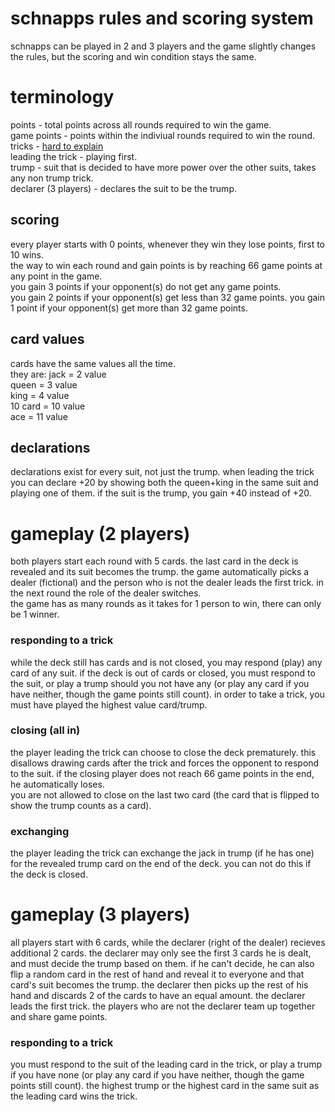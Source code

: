 # schnapps rules and scoring system

schnapps can be played in 2 and 3 players and the game slightly changes the rules, but the scoring and win condition stays the same.  

# terminology
points - total points across all rounds required to win the game.  
game points - points within the indiviual rounds required to win the round.  
tricks - [hard to explain](https://en.wikipedia.org/wiki/Trick-taking_game)  
leading the trick - playing first.  
trump - suit that is decided to have more power over the other suits, takes any non trump trick.  
declarer (3 players) - declares the suit to be the trump.  

## scoring 
every player starts with 0 points, whenever they win they lose points, first to 10 wins.  
the way to win each round and gain points is by reaching 66 game points at any point in the game.  
you gain 3 points if your opponent(s) do not get any game points.  
you gain 2 points if your opponent(s) get less than 32 game points.
you gain 1 point if your opponent(s) get more than 32 game points.

## card values
cards have the same values all the time.  
they are:
    jack = 2 value  
    queen = 3 value  
    king = 4 value  
    10 card = 10 value  
    ace = 11 value  

## declarations
declarations exist for every suit, not just the trump. when leading the trick you can declare +20 by showing both the queen+king in the same suit and playing one of them. if the suit is the trump, you gain +40 instead of +20.  

# gameplay (2 players)
both players start each round with 5 cards. the last card in the deck is revealed and its suit becomes the trump. the game automatically picks a dealer (fictional) and the person who is not the dealer leads the first trick. in the next round the role of the dealer switches.  
the game has as many rounds as it takes for 1 person to win, there can only be 1 winner.  

### responding to a trick 
while the deck still has cards and is not closed, you may respond (play) any card of any suit. if the deck is out of cards or closed, you must respond to the suit, or play a trump should you not have any (or play any card if you have neither, though the game points still count). in order to take a trick, you must have played the highest value card/trump.  

### closing (all in)
the player leading the trick can choose to close the deck prematurely. this disallows drawing cards after the trick and forces the opponent to respond to the suit. if the closing player does not reach 66 game points in the end, he automatically loses.  
you are not allowed to close on the last two card (the card that is flipped to show the trump counts as a card).  

### exchanging
the player leading the trick can exchange the jack in trump (if he has one) for the revealed trump card on the end of the deck. you can not do this if the deck is closed.

# gameplay (3 players)
all players start with 6 cards, while the declarer (right of the dealer) recieves additional 2 cards. the declarer may only see the first 3 cards he is dealt, and must decide the trump based on them. if he can't decide, he can also flip a random card in the rest of hand and reveal it to everyone and that card's suit becomes the trump. the declarer then picks up the rest of his hand and discards 2 of the cards to have an equal amount. the declarer leads the first trick. the players who are not the declarer team up together and share game points.  

### responding to a trick
you must respond to the suit of the leading card in the trick, or play a trump if you have none (or play any card if you have neither, though the game points still count). the highest trump or the highest card in the same suit as the leading card wins the trick.
